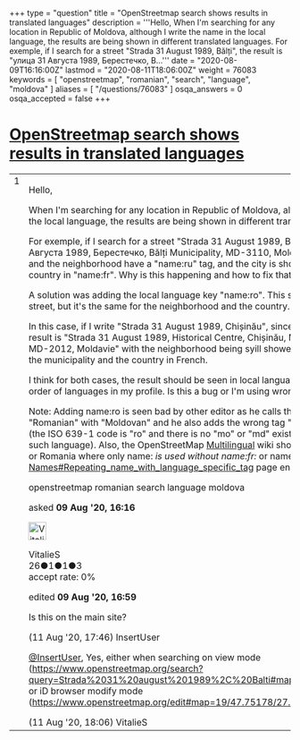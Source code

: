 +++
type = "question"
title = "OpenStreetmap search shows results in translated languages"
description = '''Hello, When I&#x27;m searching for any location in Republic of Moldova, although I write the name in the local language, the results are being shown in different translated languages. For exemple, if I search for a street &quot;Strada 31 August 1989, Bălți&quot;, the result is &quot;улица 31 Августа 1989, Берестечко, B...'''
date = "2020-08-09T16:16:00Z"
lastmod = "2020-08-11T18:06:00Z"
weight = 76083
keywords = [ "openstreetmap", "romanian", "search", "language", "moldova" ]
aliases = [ "/questions/76083" ]
osqa_answers = 0
osqa_accepted = false
+++

<div class="headNormal">

# [OpenStreetmap search shows results in translated languages](/questions/76083/openstreetmap-search-shows-results-in-translated-languages)

</div>

<div id="main-body">

<div id="askform">

<table id="question-table" style="width:100%;">
<colgroup>
<col style="width: 50%" />
<col style="width: 50%" />
</colgroup>
<tbody>
<tr>
<td style="width: 30px; vertical-align: top"><div class="vote-buttons">
<span id="post-76083-upvote" class="ajax-command post-vote up" rel="nofollow" title="I like this post (click again to cancel)"> </span>
<div id="post-76083-score" class="post-score" title="current number of votes">
1
</div>
<span id="post-76083-downvote" class="ajax-command post-vote down" rel="nofollow" title="I dont like this post (click again to cancel)"> </span> <span id="favorite-mark" class="ajax-command favorite-mark" rel="nofollow" title="mark/unmark this question as favorite (click again to cancel)"> </span>
<div id="favorite-count" class="favorite-count">
&#10;</div>
</div></td>
<td><div id="item-right">
<div class="question-body">
<p>Hello,</p>
<p>When I'm searching for any location in Republic of Moldova, although I write the name in the local language, the results are being shown in different translated languages.</p>
<p>For exemple, if I search for a street "Strada 31 August 1989, Bălți", the result is "улица 31 Августа 1989, Берестечко, Bălți Municipality, MD-3110, Moldavie" because the location and the neighborhood have a "name:ru" tag, and the city is shown in "name:en" while the country in "name:fr". Why is this happening and how to fix that ?</p>
<p>A solution was adding the local language key "name:ro". This solved my problem for the street, but it's the same for the neighborhood and the country.</p>
<p>In this case, if I write "Strada 31 August 1989, Chișinău", since it has the "name:ro", the result is "Strada 31 August 1989, Historical Centre, Chișinău, Municipalité de Chișinău, MD-2012, Moldavie" with the neighborhood being syill showed in English this time and the municipality and the country in French.</p>
<p>I think for both cases, the result should be seen in local language, unless I set a specific order of languages in my profile. Is this a bug or I'm using wrong OSM ?</p>
<p>Note: Adding name:ro is seen bad by other editor as he calls the local language "Romanian" with "Moldovan" and he also adds the wrong tag "name:mo" or "name:md" (the ISO 639-1 code is "ro" and there is no "mo" or "md" existing code as there is no such language). Also, the OpenStreetMap <a href="https://wiki.openstreetmap.org/wiki/Multilingual_names">Multilingual</a> wiki shows the exemple of France or Romania where only name: <em>is used without name:fr:</em> or name:ro:* although the <a href="https://wiki.openstreetmap.org/wiki/Names#Repeating_name_with_language_specific_tag">Names#Repeating_name_with_language_specific_tag</a> page encourages it.</p>
</div>
<div id="question-tags" class="tags-container tags">
<span class="post-tag tag-link-openstreetmap" rel="tag" title="see questions tagged &#39;openstreetmap&#39;">openstreetmap</span> <span class="post-tag tag-link-romanian" rel="tag" title="see questions tagged &#39;romanian&#39;">romanian</span> <span class="post-tag tag-link-search" rel="tag" title="see questions tagged &#39;search&#39;">search</span> <span class="post-tag tag-link-language" rel="tag" title="see questions tagged &#39;language&#39;">language</span> <span class="post-tag tag-link-moldova" rel="tag" title="see questions tagged &#39;moldova&#39;">moldova</span>
</div>
<div id="question-controls" class="post-controls">
&#10;</div>
<div class="post-update-info-container">
<div class="post-update-info post-update-info-user">
<p>asked <strong>09 Aug '20, 16:16</strong></p>
<img src="https://secure.gravatar.com/avatar/5ca9ef508a6a0ff5c4d9c925a57269ca?s=32&amp;d=identicon&amp;r=g" class="gravatar" width="32" height="32" alt="VitalieS&#39;s gravatar image" />
<p><span>VitalieS</span><br />
<span class="score" title="26 reputation points">26</span><span title="1 badges"><span class="badge1">●</span><span class="badgecount">1</span></span><span title="1 badges"><span class="silver">●</span><span class="badgecount">1</span></span><span title="3 badges"><span class="bronze">●</span><span class="badgecount">3</span></span><br />
<span class="accept_rate" title="Rate of the user&#39;s accepted answers">accept rate:</span> <span title="VitalieS has no accepted answers">0%</span></p>
</div>
<div class="post-update-info post-update-info-edited">
<p><span> edited <strong>09 Aug '20, 16:59</strong> </span></p>
</div>
</div>
<div id="comments-container-76083" class="comments-container">
<span id="76103"></span>
<div id="comment-76103" class="comment">
<div id="post-76103-score" class="comment-score">
&#10;</div>
<div class="comment-text">
<p>Is this on the main site?</p>
</div>
<div id="comment-76103-info" class="comment-info">
<span class="comment-age">(11 Aug '20, 17:46)</span> <span class="comment-user userinfo">InsertUser</span>
</div>
</div>
<span id="76104"></span>
<div id="comment-76104" class="comment">
<div id="post-76104-score" class="comment-score">
&#10;</div>
<div class="comment-text">
<p><a href="https://help.openstreetmap.org/users/4426/insertuser">@InsertUser</a>, Yes, either when searching on view mode (<a href="https://www.openstreetmap.org/search?query=Strada%2031%20august%201989%2C%20Balti#map=19/47.75178/27.93476)">https://www.openstreetmap.org/search?query=Strada%2031%20august%201989%2C%20Balti#map=19/47.75178/27.93476)</a> or iD browser modify mode (<a href="https://www.openstreetmap.org/edit#map=19/47.75178/27.93476)">https://www.openstreetmap.org/edit#map=19/47.75178/27.93476)</a></p>
</div>
<div id="comment-76104-info" class="comment-info">
<span class="comment-age">(11 Aug '20, 18:06)</span> <span class="comment-user userinfo">VitalieS</span>
</div>
</div>
</div>
<div id="comment-tools-76083" class="comment-tools">
&#10;</div>
<div class="clear">
&#10;</div>
<div id="comment-76083-form-container" class="comment-form-container">
&#10;</div>
<div class="clear">
&#10;</div>
</div></td>
</tr>
</tbody>
</table>

</div>

</div>

